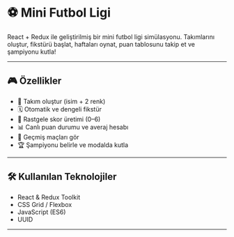 # ⚽ Mini Futbol Ligi

React + Redux ile geliştirilmiş bir mini futbol ligi simülasyonu. Takımlarını oluştur, fikstürü başlat, haftaları oynat, puan tablosunu takip et ve şampiyonu kutla!

---

## 🎮 Özellikler

- 🧩 Takım oluştur (isim + 2 renk)
- 🗓️ Otomatik ve dengeli fikstür
- 🎲 Rastgele skor üretimi (0–6)
- 📊 Canlı puan durumu ve averaj hesabı
- 📁 Geçmiş maçları gör
- 🏆 Şampiyonu belirle ve modalda kutla

---

## 🛠️ Kullanılan Teknolojiler

- React & Redux Toolkit
- CSS Grid / Flexbox
- JavaScript (ES6)
- UUID

---


